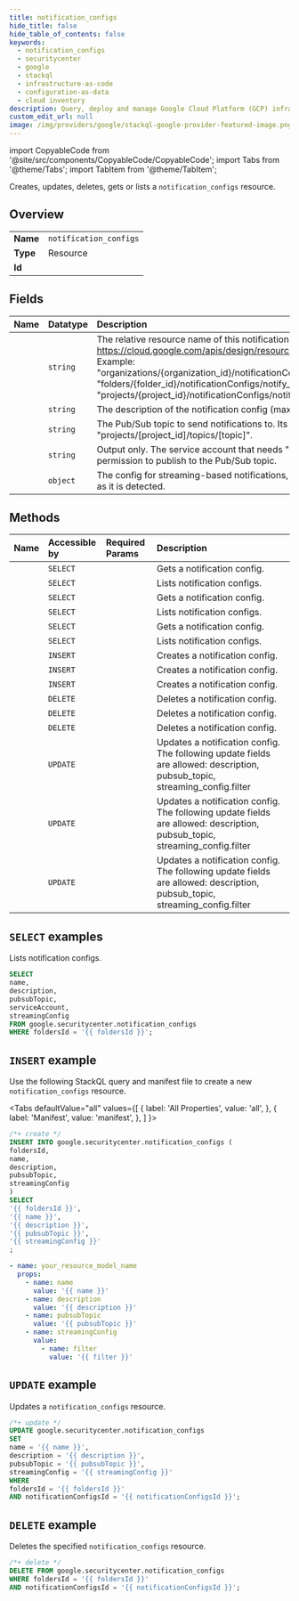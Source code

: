 ```yaml
---
title: notification_configs
hide_title: false
hide_table_of_contents: false
keywords:
  - notification_configs
  - securitycenter
  - google
  - stackql
  - infrastructure-as-code
  - configuration-as-data
  - cloud inventory
description: Query, deploy and manage Google Cloud Platform (GCP) infrastructure and resources using SQL
custom_edit_url: null
image: /img/providers/google/stackql-google-provider-featured-image.png
---
```


import CopyableCode from '@site/src/components/CopyableCode/CopyableCode';
import Tabs from '@theme/Tabs';
import TabItem from '@theme/TabItem';

Creates, updates, deletes, gets or lists a <code>notification_configs</code> resource.

## Overview
<table><tbody>
<tr><td><b>Name</b></td><td><code>notification_configs</code></td></tr>
<tr><td><b>Type</b></td><td>Resource</td></tr>
<tr><td><b>Id</b></td><td><CopyableCode code="google.securitycenter.notification_configs" /></td></tr>
</tbody></table>

## Fields
| Name | Datatype | Description |
|:-----|:---------|:------------|
| <CopyableCode code="name" /> | `string` | The relative resource name of this notification config. See: https://cloud.google.com/apis/design/resource_names#relative_resource_name Example: "organizations/{organization_id}/notificationConfigs/notify_public_bucket", "folders/{folder_id}/notificationConfigs/notify_public_bucket", or "projects/{project_id}/notificationConfigs/notify_public_bucket". |
| <CopyableCode code="description" /> | `string` | The description of the notification config (max of 1024 characters). |
| <CopyableCode code="pubsubTopic" /> | `string` | The Pub/Sub topic to send notifications to. Its format is "projects/[project_id]/topics/[topic]". |
| <CopyableCode code="serviceAccount" /> | `string` | Output only. The service account that needs "pubsub.topics.publish" permission to publish to the Pub/Sub topic. |
| <CopyableCode code="streamingConfig" /> | `object` | The config for streaming-based notifications, which send each event as soon as it is detected. |

## Methods
| Name | Accessible by | Required Params | Description |
|:-----|:--------------|:----------------|:------------|
| <CopyableCode code="folders_notification_configs_get" /> | `SELECT` | <CopyableCode code="foldersId, notificationConfigsId" /> | Gets a notification config. |
| <CopyableCode code="folders_notification_configs_list" /> | `SELECT` | <CopyableCode code="foldersId" /> | Lists notification configs. |
| <CopyableCode code="organizations_notification_configs_get" /> | `SELECT` | <CopyableCode code="notificationConfigsId, organizationsId" /> | Gets a notification config. |
| <CopyableCode code="organizations_notification_configs_list" /> | `SELECT` | <CopyableCode code="organizationsId" /> | Lists notification configs. |
| <CopyableCode code="projects_notification_configs_get" /> | `SELECT` | <CopyableCode code="notificationConfigsId, projectsId" /> | Gets a notification config. |
| <CopyableCode code="projects_notification_configs_list" /> | `SELECT` | <CopyableCode code="projectsId" /> | Lists notification configs. |
| <CopyableCode code="folders_notification_configs_create" /> | `INSERT` | <CopyableCode code="foldersId" /> | Creates a notification config. |
| <CopyableCode code="organizations_notification_configs_create" /> | `INSERT` | <CopyableCode code="organizationsId" /> | Creates a notification config. |
| <CopyableCode code="projects_notification_configs_create" /> | `INSERT` | <CopyableCode code="projectsId" /> | Creates a notification config. |
| <CopyableCode code="folders_notification_configs_delete" /> | `DELETE` | <CopyableCode code="foldersId, notificationConfigsId" /> | Deletes a notification config. |
| <CopyableCode code="organizations_notification_configs_delete" /> | `DELETE` | <CopyableCode code="notificationConfigsId, organizationsId" /> | Deletes a notification config. |
| <CopyableCode code="projects_notification_configs_delete" /> | `DELETE` | <CopyableCode code="notificationConfigsId, projectsId" /> | Deletes a notification config. |
| <CopyableCode code="folders_notification_configs_patch" /> | `UPDATE` | <CopyableCode code="foldersId, notificationConfigsId" /> |  Updates a notification config. The following update fields are allowed: description, pubsub_topic, streaming_config.filter |
| <CopyableCode code="organizations_notification_configs_patch" /> | `UPDATE` | <CopyableCode code="notificationConfigsId, organizationsId" /> |  Updates a notification config. The following update fields are allowed: description, pubsub_topic, streaming_config.filter |
| <CopyableCode code="projects_notification_configs_patch" /> | `UPDATE` | <CopyableCode code="notificationConfigsId, projectsId" /> |  Updates a notification config. The following update fields are allowed: description, pubsub_topic, streaming_config.filter |

## `SELECT` examples

Lists notification configs.

```sql
SELECT
name,
description,
pubsubTopic,
serviceAccount,
streamingConfig
FROM google.securitycenter.notification_configs
WHERE foldersId = '{{ foldersId }}'; 
```

## `INSERT` example

Use the following StackQL query and manifest file to create a new <code>notification_configs</code> resource.

<Tabs
    defaultValue="all"
    values={[
        { label: 'All Properties', value: 'all', },
        { label: 'Manifest', value: 'manifest', },
    ]
}>
<TabItem value="all">

```sql
/*+ create */
INSERT INTO google.securitycenter.notification_configs (
foldersId,
name,
description,
pubsubTopic,
streamingConfig
)
SELECT 
'{{ foldersId }}',
'{{ name }}',
'{{ description }}',
'{{ pubsubTopic }}',
'{{ streamingConfig }}'
;
```
</TabItem>
<TabItem value="manifest">

```yaml
- name: your_resource_model_name
  props:
    - name: name
      value: '{{ name }}'
    - name: description
      value: '{{ description }}'
    - name: pubsubTopic
      value: '{{ pubsubTopic }}'
    - name: streamingConfig
      value:
        - name: filter
          value: '{{ filter }}'

```
</TabItem>
</Tabs>

## `UPDATE` example

Updates a <code>notification_configs</code> resource.

```sql
/*+ update */
UPDATE google.securitycenter.notification_configs
SET 
name = '{{ name }}',
description = '{{ description }}',
pubsubTopic = '{{ pubsubTopic }}',
streamingConfig = '{{ streamingConfig }}'
WHERE 
foldersId = '{{ foldersId }}'
AND notificationConfigsId = '{{ notificationConfigsId }}';
```

## `DELETE` example

Deletes the specified <code>notification_configs</code> resource.

```sql
/*+ delete */
DELETE FROM google.securitycenter.notification_configs
WHERE foldersId = '{{ foldersId }}'
AND notificationConfigsId = '{{ notificationConfigsId }}';
```
